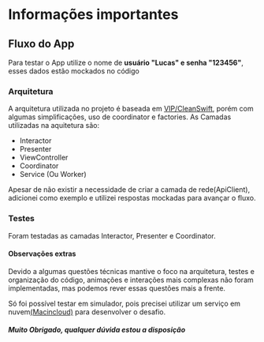 # Informações importantes

## Fluxo do App

Para testar o App utilize o nome de **usuário "Lucas" e senha "123456"**, esses dados estão mockados no código

### Arquitetura

A arquitetura utilizada no projeto é baseada em [VIP/CleanSwift](https://clean-swift.com/), porém com algumas simplificações, uso de coordinator e factories.
As Camadas utilizadas na aquitetura são:
- Interactor
- Presenter
- ViewController
- Coordinator
- Service \(Ou Worker)

Apesar de não existir a necessidade de criar a camada de rede\(ApiClient), adicionei como exemplo e utilizei respostas mockadas para avançar o fluxo.

### Testes

Foram testadas as camadas Interactor, Presenter e Coordinator.

#### Observações extras

Devido a algumas questões técnicas mantive o foco na arquitetura, testes e organização do código, 
animações e interações mais complexas não foram implementadas, mas podemos rever essas questões mais a frente.

Só foi possível testar em simulador, pois precisei utilizar um serviço em nuvem[\(Macincloud)](https://www.macincloud.com/) para desenvolver o desafio.

##### **Muito Obrigado, qualquer dúvida estou a disposição**
